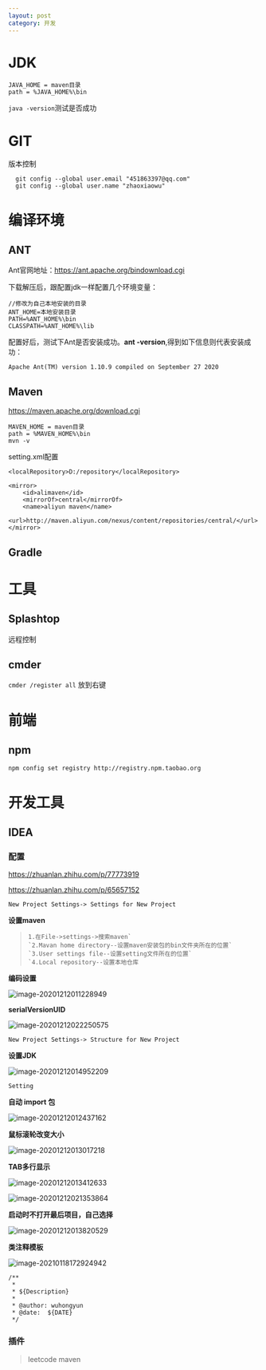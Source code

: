 ```yaml
---
layout: post
category: 开发
---
```

# JDK

```
JAVA_HOME = maven目录
path = %JAVA_HOME%\bin
```

`java -version`测试是否成功

# GIT

版本控制

```
  git config --global user.email "451863397@qq.com"
  git config --global user.name "zhaoxiaowu"
```

# 编译环境

## ANT

Ant官网地址：https://ant.apache.org/bindownload.cgi

下载解压后，跟配置jdk一样配置几个环境变量：

```
//修改为自己本地安装的目录
ANT_HOME=本地安装目录
PATH=%ANT_HOME%\bin
CLASSPATH=%ANT_HOME%\lib
```

配置好后，测试下Ant是否安装成功。**ant -version**,得到如下信息则代表安装成功：

```
Apache Ant(TM) version 1.10.9 compiled on September 27 2020
```

## Maven

https://maven.apache.org/download.cgi

```
MAVEN_HOME = maven目录
path = %MAVEN_HOME%\bin
mvn -v
```

setting.xml配置

```
<localRepository>D:/repository</localRepository>
```

```
<mirror>
    <id>alimaven</id>
    <mirrorOf>central</mirrorOf>
    <name>aliyun maven</name>
    <url>http://maven.aliyun.com/nexus/content/repositories/central/</url>
</mirror>
```

## Gradle

# 工具

## Splashtop

远程控制

## cmder

 `cmder /register all`  放到右键

# 前端

## npm

`npm config set registry http://registry.npm.taobao.org`

# 开发工具

## IDEA

### 配置

https://zhuanlan.zhihu.com/p/77773919

https://zhuanlan.zhihu.com/p/65657152

`New Project Settings-> Settings for New Project`

**设置maven**

> ```
> 1.在File->settings->搜索maven`
> `2.Mavan home directory--设置maven安装包的bin文件夹所在的位置`
> `3.User settings file--设置setting文件所在的位置`
> `4.Local repository--设置本地仓库
> ```

**编码设置**

![image-20201212011228949](C:\Users\Administrator\AppData\Roaming\Typora\typora-user-images\image-20201212011228949.png)

**serialVersionUID** 

![image-20201212022250575](C:\Users\Administrator\AppData\Roaming\Typora\typora-user-images\image-20201212022250575.png)

`New Project Settings-> Structure for New Project`

**设置JDK**

![image-20201212014952209](C:\Users\Administrator\AppData\Roaming\Typora\typora-user-images\image-20201212014952209.png)

`Setting`

**自动 import 包**

![image-20201212012437162](C:\Users\Administrator\AppData\Roaming\Typora\typora-user-images\image-20201212012437162.png)







**鼠标滚轮改变大小**

![image-20201212013017218](C:\Users\Administrator\AppData\Roaming\Typora\typora-user-images\image-20201212013017218.png)

**TAB多行显示**

![image-20201212013412633](C:\Users\Administrator\AppData\Roaming\Typora\typora-user-images\image-20201212013412633.png)

![image-20201212021353864](C:\Users\Administrator\AppData\Roaming\Typora\typora-user-images\image-20201212021353864.png)



**启动时不打开最后项目，自己选择**

![image-20201212013820529](C:\Users\Administrator\AppData\Roaming\Typora\typora-user-images\image-20201212013820529.png)

**类注释模板**

![image-20210118172924942](C:\Users\Administrator\AppData\Roaming\Typora\typora-user-images\image-20210118172924942.png)

```
/**
 *
 * ${Description}
 *
 * @author: wuhongyun
 * @date:  ${DATE}
 */
```

### 插件

> leetcode   maven

